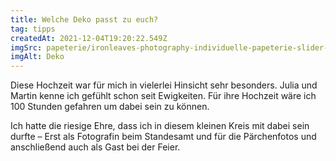 ```yaml
---
title: Welche Deko passt zu euch?
tag: tipps
createdAt: 2021-12-04T19:20:22.549Z
imgSrc: papeterie/ironleaves-photography-individuelle-papeterie-slider-dankeskarte-tamara-timon.jpg
imgAlt: Deko
---
```

Diese Hochzeit war für mich in vielerlei Hinsicht sehr besonders. Julia und Martin kenne ich gefühlt schon seit Ewigkeiten. Für ihre Hochzeit wäre ich 100 Stunden gefahren um dabei sein zu können.
<!--more-->
Ich hatte die riesige Ehre, dass ich in diesem kleinen Kreis mit dabei sein durfte – Erst als Fotografin beim Standesamt und für die Pärchenfotos und anschließend auch als Gast bei der Feier.
